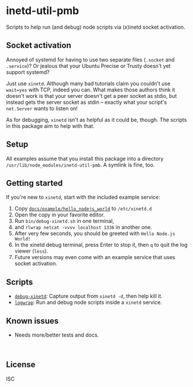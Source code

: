 ﻿
<!--#echo json="package.json" key="name" underline="=" -->
inetd-util-pmb
==============
<!--/#echo -->

<!--#echo json="package.json" key="description" -->
Scripts to help run (and debug) node scripts via (x)inetd socket activation.
<!--/#echo -->


Socket activation
-----------------

Annoyed of systemd for having to use two separate files
(`.socket` and `.service`)?
Or jealous that your Ubuntu Precise or Trusty doesn't yet support systemd?

Just use `xinetd`.
Although many bad tutorials claim you couldn't use `wait=yes` with TCP,
indeed you can.
What makes those authors think it doesn't work is that your server doesn't
get a peer socket as stdio, but instead gets the server socket as stdin –
exactly what your script's `net.Server` wants to listen on!

As for debugging, `xinetd` isn't as helpful as it could be, though.
The scripts in this package aim to help with that.



Setup
-----

All examples assume that you install this package into a directory
`/usr/lib/node_modules/inetd-util-pmb`. A symlink is fine, too.



Getting started
---------------

If you're new to `xinetd`, start with the included example service:

  1. Copy [`docs/example/hello_nodejs_world`](docs/example/hello_nodejs_world)
      to `/etc/xinetd.d`
  1. Open the copy in your favorite editor.
  1. Run `bin/debug-xinetd.sh` in one terminal,
  1. and `rlwrap netcat -vvvv localhost 1336` in another one.
  1. After very few seconds, you should be greeted with `Hello Node.js World!`
  1. In the xinetd debug terminal, press Enter to stop it,
      then `q` to quit the log viewer (`less`).
  1. Future versions may even come with an example service that
      uses socket activation.


Scripts
-------

  * [`debug-xinetd`](bin/debug-xinetd.md):
    Capture output from `xinetd -d`, then help kill it.
  * [`logwrap`](bin/logwrap.md):
    Run and debug node scripts inside a `xinetd` service.





Known issues
------------

* Needs more/better tests and docs.




&nbsp;


License
-------
<!--#echo json="package.json" key=".license" -->
ISC
<!--/#echo -->
